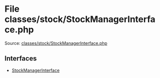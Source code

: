File classes/stock/StockManagerInterface.php
=========

Source: [classes/stock/StockManagerInterface.php](https://github.com/PrestaShop/PrestaShop/blob/1.5.3.1/classes/stock/StockManagerInterface.php)

Interfaces
----------

* [StockManagerInterface](interface.StockManagerInterface.md)


